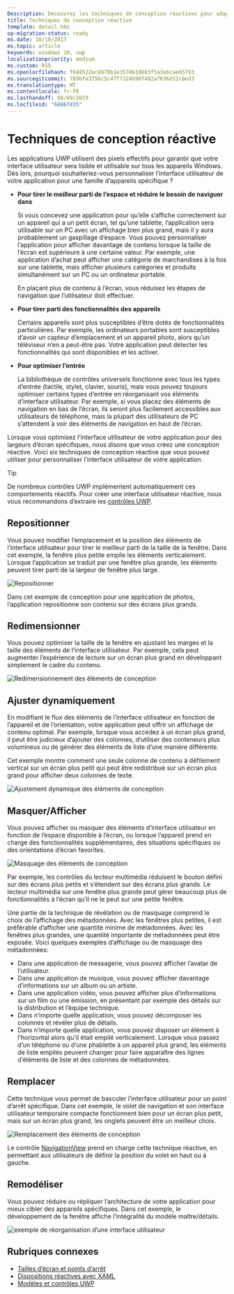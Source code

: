 ```yaml
---
Description: Découvrez les techniques de conception réactives pour adapter votre application à des appareils spécifiques
title: Techniques de conception réactive
template: detail.hbs
op-migration-status: ready
ms.date: 10/10/2017
ms.topic: article
keywords: windows 10, uwp
localizationpriority: medium
ms.custom: RS5
ms.openlocfilehash: f688522ec8970b1e3570610663f5a3e6cae65793
ms.sourcegitcommit: 789bfe3756c5c47f7324b96f482af636d12c0ed3
ms.translationtype: MT
ms.contentlocale: fr-FR
ms.lasthandoff: 08/09/2019
ms.locfileid: "68867415"
---
```

# <a name="responsive-design-techniques"></a>Techniques de conception réactive

Les applications UWP utilisent des pixels effectifs pour garantir que votre interface utilisateur sera lisible et utilisable sur tous les appareils Windows. Dès lors, pourquoi souhaiteriez-vous personnaliser l’interface utilisateur de votre application pour une famille d’appareils spécifique ?

- **Pour tirer le meilleur parti de l’espace et réduire le besoin de naviguer dans**

    Si vous concevez une application pour qu’elle s’affiche correctement sur un appareil qui a un petit écran, tel qu’une tablette, l’application sera utilisable sur un PC avec un affichage bien plus grand, mais il y aura probablement un gaspillage d’espace. Vous pouvez personnaliser l’application pour afficher davantage de contenu lorsque la taille de l’écran est supérieure à une certaine valeur. Par exemple, une application d’achat peut afficher une catégorie de marchandises à la fois sur une tablette, mais afficher plusieurs catégories et produits simultanément sur un PC ou un ordinateur portable.

    En plaçant plus de contenu à l’écran, vous réduisez les étapes de navigation que l’utilisateur doit effectuer.

- **Pour tirer parti des fonctionnalités des appareils**

    Certains appareils sont plus susceptibles d’être dotés de fonctionnalités particulières. Par exemple, les ordinateurs portables sont susceptibles d’avoir un capteur d’emplacement et un appareil photo, alors qu’un téléviseur n’en a peut-être pas. Votre application peut détecter les fonctionnalités qui sont disponibles et les activer.

- **Pour optimiser l’entrée**

    La bibliothèque de contrôles universels fonctionne avec tous les types d’entrée (tactile, stylet, clavier, souris), mais vous pouvez toujours optimiser certains types d’entrée en réorganisant vos éléments d’interface utilisateur. Par exemple, si vous placez des éléments de navigation en bas de l’écran, ils seront plus facilement accessibles aux utilisateurs de téléphone, mais la plupart des utilisateurs de PC s’attendent à voir des éléments de navigation en haut de l’écran.

Lorsque vous optimisez l’interface utilisateur de votre application pour des largeurs d’écran spécifiques, nous disons que vous créez une conception réactive. Voici six techniques de conception réactive que vous pouvez utiliser pour personnaliser l’interface utilisateur de votre application.

>[!TIP]
> De nombreux contrôles UWP implémentent automatiquement ces comportements réactifs. Pour créer une interface utilisateur réactive, nous vous recommandons d’extraire les [contrôles UWP](../controls-and-patterns/index.md).

## <a name="reposition"></a>Repositionner

Vous pouvez modifier l’emplacement et la position des éléments de l’interface utilisateur pour tirer le meilleur parti de la taille de la fenêtre. Dans cet exemple, la fenêtre plus petite empile les éléments verticalement. Lorsque l’application se traduit par une fenêtre plus grande, les éléments peuvent tirer parti de la largeur de fenêtre plus large.

![Repositionner](images/rsp-design/rspd-reposition2.gif)

Dans cet exemple de conception pour une application de photos, l’application repositionne son contenu sur des écrans plus grands.

## <a name="resize"></a>Redimensionner

Vous pouvez optimiser la taille de la fenêtre en ajustant les marges et la taille des éléments de l’interface utilisateur. Par exemple, cela peut augmenter l’expérience de lecture sur un écran plus grand en développant simplement le cadre du contenu.

![Redimensionnement des éléments de conception](images/rsp-design/rspd-resize2.gif)

## <a name="reflow"></a>Ajuster dynamiquement

En modifiant le flux des éléments de l’interface utilisateur en fonction de l’appareil et de l’orientation, votre application peut offrir un affichage de contenu optimal. Par exemple, lorsque vous accédez à un écran plus grand, il peut être judicieux d’ajouter des colonnes, d’utiliser des conteneurs plus volumineux ou de générer des éléments de liste d’une manière différente.

Cet exemple montre comment une seule colonne de contenu à défilement vertical sur un écran plus petit qui peut être redistribué sur un écran plus grand pour afficher deux colonnes de texte.

![Ajustement dynamique des éléments de conception](images/rsp-design/rspd_reflow.gif)

## <a name="showhide"></a>Masquer/Afficher

Vous pouvez afficher ou masquer des éléments d’interface utilisateur en fonction de l’espace disponible à l’écran, ou lorsque l’appareil prend en charge des fonctionnalités supplémentaires, des situations spécifiques ou des orientations d’écran favorites.

![Masquage des éléments de conception](images/rsp-design/rspd-revealhide.gif)

Par exemple, les contrôles du lecteur multimédia réduisent le bouton défini sur des écrans plus petits et s’étendent sur des écrans plus grands. Le lecteur multimédia sur une fenêtre plus grande peut gérer beaucoup plus de fonctionnalités à l’écran qu’il ne le peut sur une petite fenêtre.

Une partie de la technique de révélation ou de masquage comprend le choix de l’affichage des métadonnées. Avec les fenêtres plus petites, il est préférable d’afficher une quantité minime de métadonnées. Avec les fenêtres plus grandes, une quantité importante de métadonnées peut être exposée. Voici quelques exemples d’affichage ou de masquage des métadonnées:

- Dans une application de messagerie, vous pouvez afficher l’avatar de l’utilisateur.
- Dans une application de musique, vous pouvez afficher davantage d’informations sur un album ou un artiste.
- Dans une application vidéo, vous pouvez afficher plus d’informations sur un film ou une émission, en présentant par exemple des détails sur la distribution et l’équipe technique.
- Dans n’importe quelle application, vous pouvez décomposer les colonnes et révéler plus de détails.
- Dans n’importe quelle application, vous pouvez disposer un élément à l’horizontal alors qu’il était empilé verticalement. Lorsque vous passez d’un téléphone ou d’une phablette à un appareil plus grand, les éléments de liste empilés peuvent changer pour faire apparaître des lignes d’éléments de liste et des colonnes de métadonnées.

## <a name="replace"></a>Remplacer

Cette technique vous permet de basculer l’interface utilisateur pour un point d’arrêt spécifique. Dans cet exemple, le volet de navigation et son interface utilisateur temporaire compacte fonctionnent bien pour un écran plus petit, mais sur un écran plus grand, les onglets peuvent être un meilleur choix.

![Remplacement des éléments de conception](images/rsp-design/rspd-replace.gif)

Le contrôle [NavigationView](../controls-and-patterns/navigationview.md) prend en charge cette technique réactive, en permettant aux utilisateurs de définir la position du volet en haut ou à gauche.

## <a name="re-architect"></a>Remodéliser

Vous pouvez réduire ou répliquer l’architecture de votre application pour mieux cibler des appareils spécifiques. Dans cet exemple, le développement de la fenêtre affiche l’intégralité du modèle maître/détails.

![exemple de réorganisation d’une interface utilisateur](images/rsp-design/rspd-rearchitect.gif)

## <a name="related-topics"></a>Rubriques connexes

- [Tailles d’écran et points d’arrêt](screen-sizes-and-breakpoints-for-responsive-design.md)
- [Dispositions réactives avec XAML](layouts-with-xaml.md)
- [Modèles et contrôles UWP](../controls-and-patterns/index.md)
